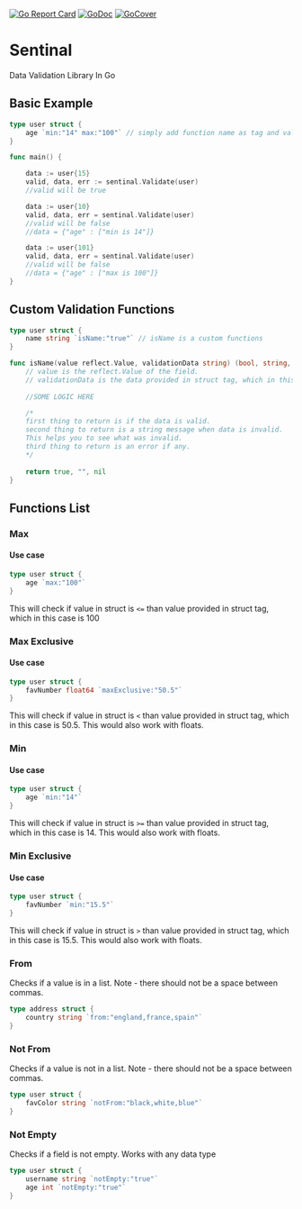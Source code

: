 [![Go Report Card](https://goreportcard.com/badge/github.com/SonicRoshan/sentinal)](https://goreportcard.com/report/github.com/SonicRoshan/sentinal) [![GoDoc](https://godoc.org/github.com/SonicRoshan/sentinal?status.svg)](https://godoc.org/github.com/SonicRoshan/sentinal) [![GoCover](https://gocover.io/_badge/github.com/SonicRoshan/sentinal)](https://gocover.io/github.com/SonicRoshan/sentinal)

# Sentinal
Data Validation Library In Go

## Basic Example
```go
type user struct {
    age `min:"14" max:"100"` // simply add function name as tag and validation data
}

func main() {

    data := user{15}
    valid, data, err := sentinal.Validate(user)
    //valid will be true

    data := user{10}
    valid, data, err = sentinal.Validate(user)
    //valid will be false
    //data = {"age" : ["min is 14"]}

    data := user{101}
    valid, data, err = sentinal.Validate(user)
    //valid will be false
    //data = {"age" : ["max is 100"]}
}
```


## Custom Validation Functions
```go
type user struct {
    name string `isName:"true"` // isName is a custom functions
}

func isName(value reflect.Value, validationData string) (bool, string, error) {
    // value is the reflect.Value of the field.
    // validationData is the data provided in struct tag, which in this case is true.
    
    //SOME LOGIC HERE

    /*
    first thing to return is if the data is valid.
    second thing to return is a string message when data is invalid.
    This helps you to see what was invalid.
    third thing to return is an error if any.
    */
    
    return true, "", nil
}


```

## Functions List

### Max
#### Use case
```go
type user struct {
    age `max:"100"`
}
```
This will check if value in struct is ```<=``` than value provided in struct tag, which in this case is 100

### Max Exclusive
#### Use case
```go
type user struct {
    favNumber float64 `maxExclusive:"50.5"`
}
```
This will check if value in struct is ```<``` than value provided in struct tag, which in this case is 50.5. This would also work with floats.

### Min
#### Use case
```go
type user struct {
    age `min:"14"`
}
```
This will check if value in struct is ```>=``` than value provided in struct tag, which in this case is 14. This would also work with floats.

### Min Exclusive
#### Use case
```go
type user struct {
    favNumber `min:"15.5"`
}
```
This will check if value in struct is ```>``` than value provided in struct tag, which in this case is 15.5. This would also work with floats.

### From
Checks if a value is in a list.
Note - there should not be a space between commas.
```go
type address struct {
    country string `from:"england,france,spain"`
}
```

### Not From
Checks if a value is not in a list.
Note - there should not be a space between commas.
```go
type user struct {
    favColor string `notFrom:"black,white,blue"`
}
```

### Not Empty
Checks if a field is not empty. Works with any data type
```go
type user struct {
    username string `notEmpty:"true"`
    age int `notEmpty:"true"`
}
```